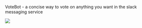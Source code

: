 VoteBot - a concise way to vote on anything you want in the slack messaging service

![](https://github.com/scottweitzner/votebot/tree/master/screenshots/img1.png)
